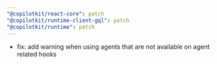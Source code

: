 ```yaml
---
"@copilotkit/react-core": patch
"@copilotkit/runtime-client-gql": patch
"@copilotkit/runtime": patch
---
```


- fix: add warning when using agents that are not available on agent related hooks
